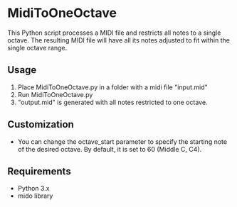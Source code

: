 # MidiToOneOctave
This Python script processes a MIDI file and restricts all notes to a single octave. The resulting MIDI file will have all its notes adjusted to fit within the single octave range.

## Usage

1. Place MidiToOneOctave.py in a folder with a midi file "input.mid"
2. Run MidiToOneOctave.py
3. "output.mid" is generated with all notes restricted to one octave.

## Customization

- You can change the octave_start parameter to specify the starting note of the desired octave. By default, it is set to 60 (Middle C, C4).

## Requirements

- Python 3.x
- mido library
